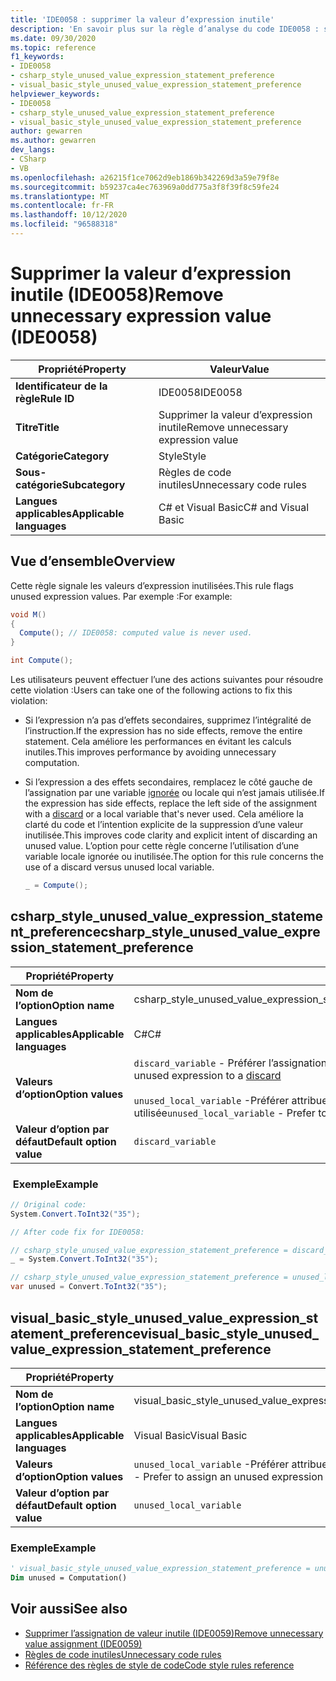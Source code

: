 ```yaml
---
title: 'IDE0058 : supprimer la valeur d’expression inutile'
description: 'En savoir plus sur la règle d’analyse du code IDE0058 : supprimer la valeur d’expression inutile'
ms.date: 09/30/2020
ms.topic: reference
f1_keywords:
- IDE0058
- csharp_style_unused_value_expression_statement_preference
- visual_basic_style_unused_value_expression_statement_preference
helpviewer_keywords:
- IDE0058
- csharp_style_unused_value_expression_statement_preference
- visual_basic_style_unused_value_expression_statement_preference
author: gewarren
ms.author: gewarren
dev_langs:
- CSharp
- VB
ms.openlocfilehash: a26215f1ce7062d9eb1869b342269d3a59e79f8e
ms.sourcegitcommit: b59237ca4ec763969a0dd775a3f8f39f8c59fe24
ms.translationtype: MT
ms.contentlocale: fr-FR
ms.lasthandoff: 10/12/2020
ms.locfileid: "96588318"
---
```

# <a name="remove-unnecessary-expression-value-ide0058"></a><span data-ttu-id="52134-103">Supprimer la valeur d’expression inutile (IDE0058)</span><span class="sxs-lookup"><span data-stu-id="52134-103">Remove unnecessary expression value (IDE0058)</span></span>

|<span data-ttu-id="52134-104">Propriété</span><span class="sxs-lookup"><span data-stu-id="52134-104">Property</span></span>|<span data-ttu-id="52134-105">Valeur</span><span class="sxs-lookup"><span data-stu-id="52134-105">Value</span></span>|
|-|-|
| <span data-ttu-id="52134-106">**Identificateur de la règle**</span><span class="sxs-lookup"><span data-stu-id="52134-106">**Rule ID**</span></span> | <span data-ttu-id="52134-107">IDE0058</span><span class="sxs-lookup"><span data-stu-id="52134-107">IDE0058</span></span> |
| <span data-ttu-id="52134-108">**Titre**</span><span class="sxs-lookup"><span data-stu-id="52134-108">**Title**</span></span> | <span data-ttu-id="52134-109">Supprimer la valeur d’expression inutile</span><span class="sxs-lookup"><span data-stu-id="52134-109">Remove unnecessary expression value</span></span> |
| <span data-ttu-id="52134-110">**Catégorie**</span><span class="sxs-lookup"><span data-stu-id="52134-110">**Category**</span></span> | <span data-ttu-id="52134-111">Style</span><span class="sxs-lookup"><span data-stu-id="52134-111">Style</span></span> |
| <span data-ttu-id="52134-112">**Sous-catégorie**</span><span class="sxs-lookup"><span data-stu-id="52134-112">**Subcategory**</span></span> | <span data-ttu-id="52134-113">Règles de code inutiles</span><span class="sxs-lookup"><span data-stu-id="52134-113">Unnecessary code rules</span></span> |
| <span data-ttu-id="52134-114">**Langues applicables**</span><span class="sxs-lookup"><span data-stu-id="52134-114">**Applicable languages**</span></span> | <span data-ttu-id="52134-115">C# et Visual Basic</span><span class="sxs-lookup"><span data-stu-id="52134-115">C# and Visual Basic</span></span> |

## <a name="overview"></a><span data-ttu-id="52134-116">Vue d’ensemble</span><span class="sxs-lookup"><span data-stu-id="52134-116">Overview</span></span>

<span data-ttu-id="52134-117">Cette règle signale les valeurs d’expression inutilisées.</span><span class="sxs-lookup"><span data-stu-id="52134-117">This rule flags unused expression values.</span></span> <span data-ttu-id="52134-118">Par exemple :</span><span class="sxs-lookup"><span data-stu-id="52134-118">For example:</span></span>

```csharp
void M()
{
  Compute(); // IDE0058: computed value is never used.
}

int Compute();
```

<span data-ttu-id="52134-119">Les utilisateurs peuvent effectuer l’une des actions suivantes pour résoudre cette violation :</span><span class="sxs-lookup"><span data-stu-id="52134-119">Users can take one of the following actions to fix this violation:</span></span>

- <span data-ttu-id="52134-120">Si l’expression n’a pas d’effets secondaires, supprimez l’intégralité de l’instruction.</span><span class="sxs-lookup"><span data-stu-id="52134-120">If the expression has no side effects, remove the entire statement.</span></span> <span data-ttu-id="52134-121">Cela améliore les performances en évitant les calculs inutiles.</span><span class="sxs-lookup"><span data-stu-id="52134-121">This improves performance by avoiding unnecessary computation.</span></span>

- <span data-ttu-id="52134-122">Si l’expression a des effets secondaires, remplacez le côté gauche de l’assignation par une variable [ignorée](../../../csharp/discards.md) ou locale qui n’est jamais utilisée.</span><span class="sxs-lookup"><span data-stu-id="52134-122">If the expression has side effects, replace the left side of the assignment with a [discard](../../../csharp/discards.md) or a local variable that's never used.</span></span> <span data-ttu-id="52134-123">Cela améliore la clarté du code et l’intention explicite de la suppression d’une valeur inutilisée.</span><span class="sxs-lookup"><span data-stu-id="52134-123">This improves code clarity and explicit intent of discarding an unused value.</span></span> <span data-ttu-id="52134-124">L’option pour cette règle concerne l’utilisation d’une variable locale ignorée ou inutilisée.</span><span class="sxs-lookup"><span data-stu-id="52134-124">The option for this rule concerns the use of a discard versus unused local variable.</span></span>

  ```csharp
  _ = Compute();
  ```

## <a name="csharp_style_unused_value_expression_statement_preference"></a><span data-ttu-id="52134-125">csharp_style_unused_value_expression_statement_preference</span><span class="sxs-lookup"><span data-stu-id="52134-125">csharp_style_unused_value_expression_statement_preference</span></span>

|<span data-ttu-id="52134-126">Propriété</span><span class="sxs-lookup"><span data-stu-id="52134-126">Property</span></span>|<span data-ttu-id="52134-127">Valeur</span><span class="sxs-lookup"><span data-stu-id="52134-127">Value</span></span>|
|-|-|
| <span data-ttu-id="52134-128">**Nom de l’option**</span><span class="sxs-lookup"><span data-stu-id="52134-128">**Option name**</span></span> | <span data-ttu-id="52134-129">csharp_style_unused_value_expression_statement_preference</span><span class="sxs-lookup"><span data-stu-id="52134-129">csharp_style_unused_value_expression_statement_preference</span></span>
| <span data-ttu-id="52134-130">**Langues applicables**</span><span class="sxs-lookup"><span data-stu-id="52134-130">**Applicable languages**</span></span> | <span data-ttu-id="52134-131">C#</span><span class="sxs-lookup"><span data-stu-id="52134-131">C#</span></span> |
| <span data-ttu-id="52134-132">**Valeurs d’option**</span><span class="sxs-lookup"><span data-stu-id="52134-132">**Option values**</span></span> | <span data-ttu-id="52134-133">`discard_variable` - Préférer l’assignation d’une expression inutilisée à un [discard](../../../csharp/discards.md)</span><span class="sxs-lookup"><span data-stu-id="52134-133">`discard_variable` - Prefer to assign an unused expression to a [discard](../../../csharp/discards.md)</span></span> <br /><br /><span data-ttu-id="52134-134">`unused_local_variable` -Préférer attribuer une expression inutilisée à une variable locale qui n’est jamais utilisée</span><span class="sxs-lookup"><span data-stu-id="52134-134">`unused_local_variable` - Prefer to assign an unused expression to a local variable that is never used</span></span> |
| <span data-ttu-id="52134-135">**Valeur d’option par défaut**</span><span class="sxs-lookup"><span data-stu-id="52134-135">**Default option value**</span></span> | `discard_variable` |

### <a name="example"></a><span data-ttu-id="52134-136"> Exemple</span><span class="sxs-lookup"><span data-stu-id="52134-136">Example</span></span>

```csharp
// Original code:
System.Convert.ToInt32("35");

// After code fix for IDE0058:

// csharp_style_unused_value_expression_statement_preference = discard_variable
_ = System.Convert.ToInt32("35");

// csharp_style_unused_value_expression_statement_preference = unused_local_variable
var unused = Convert.ToInt32("35");
```

## <a name="visual_basic_style_unused_value_expression_statement_preference"></a><span data-ttu-id="52134-137">visual_basic_style_unused_value_expression_statement_preference</span><span class="sxs-lookup"><span data-stu-id="52134-137">visual_basic_style_unused_value_expression_statement_preference</span></span>

|<span data-ttu-id="52134-138">Propriété</span><span class="sxs-lookup"><span data-stu-id="52134-138">Property</span></span>|<span data-ttu-id="52134-139">Valeur</span><span class="sxs-lookup"><span data-stu-id="52134-139">Value</span></span>|
|-|-|
| <span data-ttu-id="52134-140">**Nom de l’option**</span><span class="sxs-lookup"><span data-stu-id="52134-140">**Option name**</span></span> | <span data-ttu-id="52134-141">visual_basic_style_unused_value_expression_statement_preference</span><span class="sxs-lookup"><span data-stu-id="52134-141">visual_basic_style_unused_value_expression_statement_preference</span></span>
| <span data-ttu-id="52134-142">**Langues applicables**</span><span class="sxs-lookup"><span data-stu-id="52134-142">**Applicable languages**</span></span> | <span data-ttu-id="52134-143">Visual Basic</span><span class="sxs-lookup"><span data-stu-id="52134-143">Visual Basic</span></span> |
| <span data-ttu-id="52134-144">**Valeurs d’option**</span><span class="sxs-lookup"><span data-stu-id="52134-144">**Option values**</span></span> | <span data-ttu-id="52134-145">`unused_local_variable` -Préférer attribuer une expression inutilisée à une variable locale qui n’est jamais utilisée</span><span class="sxs-lookup"><span data-stu-id="52134-145">`unused_local_variable` - Prefer to assign an unused expression to a local variable that is never used</span></span> |
| <span data-ttu-id="52134-146">**Valeur d’option par défaut**</span><span class="sxs-lookup"><span data-stu-id="52134-146">**Default option value**</span></span> | `unused_local_variable` |

### <a name="example"></a><span data-ttu-id="52134-147">Exemple</span><span class="sxs-lookup"><span data-stu-id="52134-147">Example</span></span>

```vb
' visual_basic_style_unused_value_expression_statement_preference = unused_local_variable
Dim unused = Computation()
```

## <a name="see-also"></a><span data-ttu-id="52134-148">Voir aussi</span><span class="sxs-lookup"><span data-stu-id="52134-148">See also</span></span>

- [<span data-ttu-id="52134-149">Supprimer l’assignation de valeur inutile (IDE0059)</span><span class="sxs-lookup"><span data-stu-id="52134-149">Remove unnecessary value assignment (IDE0059)</span></span>](ide0059.md)
- [<span data-ttu-id="52134-150">Règles de code inutiles</span><span class="sxs-lookup"><span data-stu-id="52134-150">Unnecessary code rules</span></span>](unnecessary-code-rules.md)
- [<span data-ttu-id="52134-151">Référence des règles de style de code</span><span class="sxs-lookup"><span data-stu-id="52134-151">Code style rules reference</span></span>](index.md)
